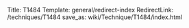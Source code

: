 Title: T1484
Template: general/redirect-index
RedirectLink: /techniques/T1484
save_as: wiki/Technique/T1484/index.html